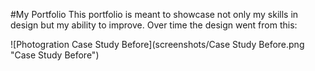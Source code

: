 #My Portfolio
This portfolio is meant to showcase not only my skills in design but my ability to improve. Over time the design went from this:

![Photogration Case Study Before](screenshots/Case Study Before.png "Case Study Before")

